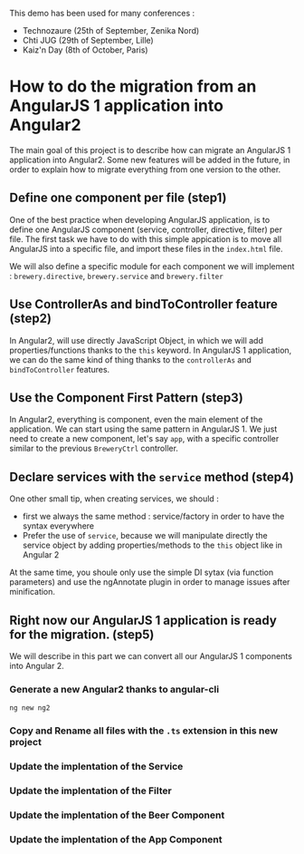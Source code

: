This demo has been used for many conferences : 
- Technozaure (25th of September, Zenika Nord)
- Chti JUG (29th of September, Lille)
- Kaiz'n Day (8th of October, Paris)

# How to do the migration from an AngularJS 1 application into Angular2 

The main goal of this project is to describe how can migrate an AngularJS 1 application into Angular2. Some new features will be added in the future, in order to explain how to migrate everything from one version to the other. 

## Define one component per file (step1)

One of the best practice when developing AngularJS application, is to define one AngularJS component (service, controller, directive, filter) per file. 
The first task we have to do with this simple appication is to move all AngularJS into a specific file, and import these files in the `index.html` file. 

We will also define a specific module for each component we will implement : `brewery.directive`, `brewery.service` and `brewery.filter`
## Use ControllerAs and bindToController feature (step2)

In Angular2, will use directly JavaScript Object, in which we will add properties/functions thanks to the `this` keyword. In AngularJS 1 application, we can do the same kind of thing thanks to the `controllerAs` and `bindToController` features. 

## Use the Component First Pattern (step3)

In Angular2, everything is component, even the main element of the application. We can start using the same pattern in AngularJS 1. We just need to create a new component, let's say `app`, with a specific controller similar to the previous `BreweryCtrl` controller. 

## Declare services with the `service` method (step4)

One other small tip, when creating services, we should : 
- first we always the same method : service/factory in order to have the syntax everywhere
- Prefer the use of `service`, because we will manipulate directly the service object by adding properties/methods to the `this` object like in Angular 2

At the same time, you shoule only use the simple DI sytax (via function parameters) and use the ngAnnotate plugin in order to manage issues after minification.

## Right now our AngularJS 1 application is ready for the migration. (step5)

We will describe in this part we can convert all our AngularJS 1 components into Angular 2. 

### Generate a new Angular2 thanks to angular-cli

```shell
ng new ng2
```

### Copy and Rename all files with the `.ts` extension in this new project

### Update the implentation of the Service

### Update the implentation of the Filter

### Update the implentation of the Beer Component

### Update the implentation of the App Component
